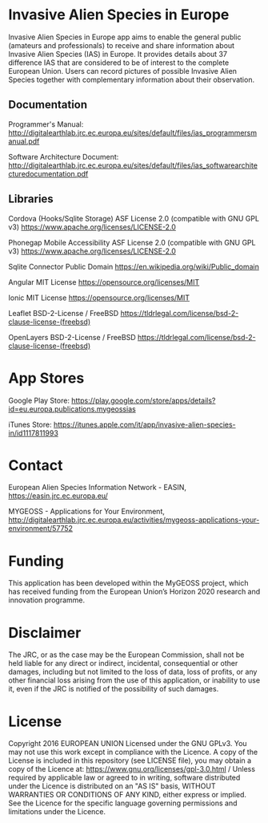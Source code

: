 # Invasive Alien Species in Europe
Invasive Alien Species in Europe app aims to enable the general public (amateurs and professionals) to receive and share information about Invasive Alien Species (IAS) in Europe. It provides details about 37 difference IAS that are considered to be of interest to the complete European Union. Users can record pictures of possible Invasive Alien Species together with complementary information about their observation. 

## Documentation
Programmer's Manual: http://digitalearthlab.jrc.ec.europa.eu/sites/default/files/ias_programmersmanual.pdf

Software Architecture Document: http://digitalearthlab.jrc.ec.europa.eu/sites/default/files/ias_softwarearchitecturedocumentation.pdf

## Libraries
Cordova (Hooks/Sqlite Storage)        ASF License 2.0 (compatible with GNU GPL v3)	https://www.apache.org/licenses/LICENSE-2.0

Phonegap Mobile Accessibility         ASF License 2.0 (compatible with GNU GPL v3)	https://www.apache.org/licenses/LICENSE-2.0

Sqlite Connector                      Public Domain					https://en.wikipedia.org/wiki/Public_domain

Angular                               MIT License					https://opensource.org/licenses/MIT

Ionic                                 MIT License					https://opensource.org/licenses/MIT

Leaflet                               BSD-2-License / FreeBSD				https://tldrlegal.com/license/bsd-2-clause-license-(freebsd)

OpenLayers                            BSD-2-License / FreeBSD				https://tldrlegal.com/license/bsd-2-clause-license-(freebsd)

# App Stores
Google Play Store: https://play.google.com/store/apps/details?id=eu.europa.publications.mygeossias

iTunes Store: https://itunes.apple.com/it/app/invasive-alien-species-in/id1117811993

# Contact
European Alien Species Information Network - EASIN, https://easin.jrc.ec.europa.eu/

MYGEOSS - Applications for Your Environment, http://digitalearthlab.jrc.ec.europa.eu/activities/mygeoss-applications-your-environment/57752

# Funding
This application has been developed within the MyGEOSS project, which has received funding from the European Union’s Horizon 2020 research and innovation programme.

# Disclaimer
The JRC, or as the case may be the European Commission, shall not be held liable for any direct or indirect, incidental, consequential or other damages, including but not limited to the loss of data, loss of profits, or any other financial loss arising from the use of this application, or inability to use it, even if the JRC is notified of the possibility of such damages.

# License
Copyright 2016 EUROPEAN UNION Licensed under the GNU GPLv3. You may not use this work except in compliance with the Licence. A copy of the License is included in this repository (see LICENSE file), you may obtain a copy of the Licence at: https://www.gnu.org/licenses/gpl-3.0.html /  Unless required by applicable law or agreed to in writing, software distributed under the Licence is distributed on an "AS IS" basis, WITHOUT WARRANTIES OR CONDITIONS OF ANY KIND, either express or implied. See the Licence for the specific language governing permissions and limitations under the Licence.
